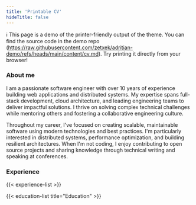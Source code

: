 ```yaml
---
title: 'Printable CV'
hideTitle: false
---
```


ℹ This page is a demo of the printer-friendly output of the theme. You can find the source code in the demo repo (https://raw.githubusercontent.com/zetxek/adritian-demo/refs/heads/main/content/cv.md). Try printing it directly from your browser! 

### About me

I am a passionate software engineer with over 10 years of experience building web applications and distributed systems. My expertise spans full-stack development, cloud architecture, and leading engineering teams to deliver impactful solutions. I thrive on solving complex technical challenges while mentoring others and fostering a collaborative engineering culture.

Throughout my career, I've focused on creating scalable, maintainable software using modern technologies and best practices. I'm particularly interested in distributed systems, performance optimization, and building resilient architectures. When I'm not coding, I enjoy contributing to open source projects and sharing knowledge through technical writing and speaking at conferences.

### Experience

{{< experience-list >}}

{{< education-list title="Education" >}}

